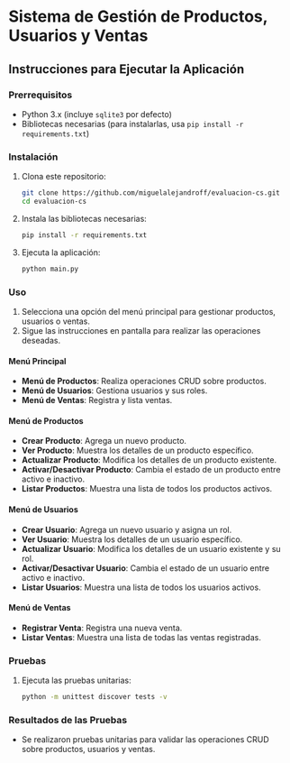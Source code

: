 # Sistema de Gestión de Productos, Usuarios y Ventas

## Instrucciones para Ejecutar la Aplicación

### Prerrequisitos

-   Python 3.x (incluye `sqlite3` por defecto)
-   Bibliotecas necesarias (para instalarlas, usa `pip install -r requirements.txt`)

### Instalación

1. Clona este repositorio:

    ```sh
    git clone https://github.com/miguelalejandroff/evaluacion-cs.git
    cd evaluacion-cs
    ```

2. Instala las bibliotecas necesarias:

    ```sh
    pip install -r requirements.txt
    ```

3. Ejecuta la aplicación:
    ```sh
    python main.py
    ```

### Uso

1. Selecciona una opción del menú principal para gestionar productos, usuarios o ventas.
2. Sigue las instrucciones en pantalla para realizar las operaciones deseadas.

#### Menú Principal

- **Menú de Productos**: Realiza operaciones CRUD sobre productos.
- **Menú de Usuarios**: Gestiona usuarios y sus roles.
- **Menú de Ventas**: Registra y lista ventas.

#### Menú de Productos

- **Crear Producto**: Agrega un nuevo producto.
- **Ver Producto**: Muestra los detalles de un producto específico.
- **Actualizar Producto**: Modifica los detalles de un producto existente.
- **Activar/Desactivar Producto**: Cambia el estado de un producto entre activo e inactivo.
- **Listar Productos**: Muestra una lista de todos los productos activos.

#### Menú de Usuarios

- **Crear Usuario**: Agrega un nuevo usuario y asigna un rol.
- **Ver Usuario**: Muestra los detalles de un usuario específico.
- **Actualizar Usuario**: Modifica los detalles de un usuario existente y su rol.
- **Activar/Desactivar Usuario**: Cambia el estado de un usuario entre activo e inactivo.
- **Listar Usuarios**: Muestra una lista de todos los usuarios activos.

#### Menú de Ventas

- **Registrar Venta**: Registra una nueva venta.
- **Listar Ventas**: Muestra una lista de todas las ventas registradas.

### Pruebas

1. Ejecuta las pruebas unitarias:
    ```sh
    python -m unittest discover tests -v
    ```

### Resultados de las Pruebas

-   Se realizaron pruebas unitarias para validar las operaciones CRUD sobre productos, usuarios y ventas.
